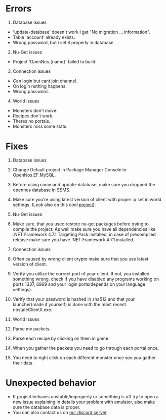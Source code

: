 # Errors #
1. Database issues
  * 'update-database' doesn't work i get "No migration ... information".
  * Table 'account' already exists.
  * Wrong password, but i set it properly in database.

2. Nu-Get issues
  * Project 'OpenNos.{name}' failed to build.
 
3. Connection issues
  * Can login but cant join channel.
  * On login nothing happens.
  * Wrong password.
  
4. World Issues
  * Monsters don't move.
  * Recipes don't work.
  * Theres no portals.
  * Monsters miss some stats.

# Fixes #
1. Database issues
  1. Change Default project in Package Manager Console to OpenNos.EF.MySQL.
  2. Before using command update-database, make sure you dropped the opennos database in SSMS.
  3. Make sure you're using latest version of client with proper ip set in world settings. (Look also on this cool [project](https://github.com/genyx/OpenNosClientLauncher)).

2. Nu-Get issues
  1. Make sure, that you used restore nu-get packages before trying to compile the project. As well make sure you have all dependencies like .NET Framework 4.7.1 Targeting Pack installed, in case of precompiled release make sure you have .NET Framework 4.7.1 installed.

3. Connection issues
  1. Often caused by wrong client crypto make sure that you use latest version of client.
  2. Verify you utilize the correct port of your client. If not, you installed something wrong, check if you have disabled any programs working on ports 1337, 6969 and your login ports(depends on your language settings).
  3. Verify that your password is hashed in sha512 and that your launcher(made it yourself) is done with the most recent nostaleClientX.exe.
  
4. World Issues
  1. Parse mv packets.
  2. Parse each recipe by clicking on them in game.
  3. When you gather the packets you need to go through each portal once.
  4. You need to right click on each different monster once soo you gather their data.

# Unexpected behavior #
- If project behaves unstable/improperly or something is off try to open a new issue explaining in details your problem with emulator, also make sure the database data is proper.
- You can also contact us on [our discord server](https://discordapp.com/invite/N8eqPUh).
